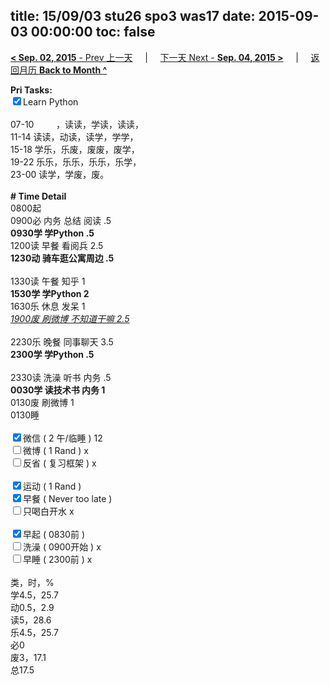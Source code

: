 title: 15/09/03 stu26 spo3 was17
date: 2015-09-03 00:00:00
toc: false
---
[**< Sep. 02, 2015** - Prev 上一天](/lifelogs/2015/09/d02.html) &nbsp; &nbsp; | &nbsp; &nbsp; [下一天 Next - **Sep. 04, 2015 >**](/lifelogs/2015/09/d04.html) &nbsp; &nbsp; |  &nbsp; &nbsp; [返回月历 **Back to Month ^**](/lifelogs/2015/09/index.html)
<br/><div><strong>Pri Tasks:</strong></div><div><input checked="true" type="checkbox"/>Learn Python</div><div><br/></div><div>07-10         ，读读，学读，读读，</div><div>11-14 读读，动读，读学，学学，</div><div>15-18 学乐，乐废，废废，废学，</div><div>19-22 乐乐，乐乐，乐乐，乐学，</div><div>23-00 读学，学废，废。</div><div><br/></div><div><b># Time Detail</b></div><div>0800起</div><div>0900必 内务 总结 阅读 .5</div><div><b>0930学 学Python .5</b></div><div>1200读 早餐 看阅兵 2.5</div><div><strong>1230动 骑车逛公寓周边 .5</strong></div><div><br clear="none"/></div><div>1330读 午餐 知乎 1</div><div><strong>1530学 学Python 2</strong></div><div>1630乐 休息 发呆 1</div><div><u><i>1900废 刷微博 不知道干嘛 2.5</i></u></div><div><br/></div><div>2230乐 晚餐 同事聊天 3.5</div><div><b>2300学 学Python .5</b></div><div><b><br/></b></div><div>2330读 洗澡 听书 内务 .5</div><div><b>0030学 读技术书 内务 1</b></div><div>0130废 刷微博 1</div><div>0130睡</div><div><br/></div><div><input checked="true" type="checkbox"/>微信 ( 2 午/临睡 ) 12</div><div><input type="checkbox"/>微博 ( 1 Rand ) x</div><div><input type="checkbox"/>反省 ( 复习框架 ) x</div><div><br/></div><div><div><input checked="true" type="checkbox"/>运动 ( 1 Rand ) </div><div><input checked="true" type="checkbox"/>早餐 ( Never too late ) </div></div><div><input type="checkbox"/>只喝白开水 x</div><div><br/></div><div><input checked="true" type="checkbox"/>早起 ( 0830前 ) </div><div><input type="checkbox"/>洗澡 ( 0900开始 ) x<br/></div><div><input type="checkbox"/>早睡 ( 2300前 ) x</div><div><br clear="none"/></div><div>类，时，%<br clear="none"/>学4.5，25.7<br clear="none"/>动0.5，2.9<br clear="none"/>读5，28.6<br clear="none"/>乐4.5，25.7<br clear="none"/>必0<br clear="none"/>废3，17.1<br clear="none"/>总17.5</div>